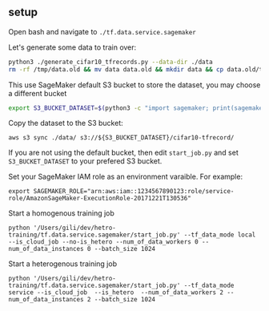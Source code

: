 ## setup
Open bash and navigate to `./tf.data.service.sagemaker`

Let's generate some data to train over:
```bash
python3 ./generate_cifar10_tfrecords.py --data-dir ./data
rm -rf /tmp/data.old && mv data data.old && mkdir data && cp data.old/train/train.tfrecords ./data/ && mv data.old /tmp
```
This use SageMaker default S3 bucket to store the dataset, you may choose a different bucket
```bash
export S3_BUCKET_DATASET=$(python3 -c "import sagemaker; print(sagemaker.Session().default_bucket())")
```
Copy the dataset to the S3 bucket:
```
aws s3 sync ./data/ s3://${S3_BUCKET_DATASET}/cifar10-tfrecord/
```
If you are not using the default bucket, then edit `start_job.py` and set `S3_BUCKET_DATASET` to your prefered S3 bucket.

Set your SageMaker IAM role as an environment varaible. For example:
```
export SAGEMAKER_ROLE="arn:aws:iam::1234567890123:role/service-role/AmazonSageMaker-ExecutionRole-20171221T130536"
```

Start a homogenous training job
```
python '/Users/gili/dev/hetro-training/tf.data.service.sagemaker/start_job.py' --tf_data_mode local --is_cloud_job --no-is_hetero --num_of_data_workers 0 --num_of_data_instances 0 --batch_size 1024
```

Start a heterogenous training job
```
python '/Users/gili/dev/hetro-training/tf.data.service.sagemaker/start_job.py' --tf_data_mode service --is_cloud_job  --is_hetero  --num_of_data_workers 2 --num_of_data_instances 2 --batch_size 1024
```